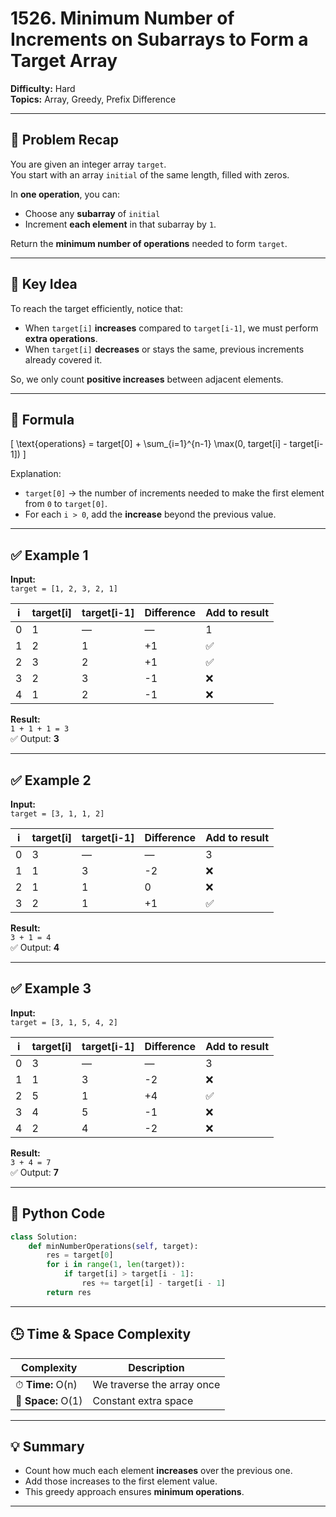 # 1526. Minimum Number of Increments on Subarrays to Form a Target Array

**Difficulty:** Hard  
**Topics:** Array, Greedy, Prefix Difference  

---

## 🧩 Problem Recap

You are given an integer array `target`.  
You start with an array `initial` of the same length, filled with zeros.  

In **one operation**, you can:
- Choose any **subarray** of `initial`
- Increment **each element** in that subarray by `1`.

Return the **minimum number of operations** needed to form `target`.

---

## 🧠 Key Idea

To reach the target efficiently, notice that:
- When `target[i]` **increases** compared to `target[i-1]`, we must perform **extra operations**.
- When `target[i]` **decreases** or stays the same, previous increments already covered it.

So, we only count **positive increases** between adjacent elements.

---

## 🔹 Formula

\[
\text{operations} = target[0] + \sum_{i=1}^{n-1} \max(0, target[i] - target[i-1])
\]

Explanation:
- `target[0]` → the number of increments needed to make the first element from `0` to `target[0]`.
- For each `i > 0`, add the **increase** beyond the previous value.

---

## ✅ Example 1

**Input:**  
`target = [1, 2, 3, 2, 1]`

| i | target[i] | target[i-1] | Difference | Add to result |
|---|------------|-------------|-------------|----------------|
| 0 | 1 | — | — | 1 |
| 1 | 2 | 1 | +1 | ✅ |
| 2 | 3 | 2 | +1 | ✅ |
| 3 | 2 | 3 | -1 | ❌ |
| 4 | 1 | 2 | -1 | ❌ |

**Result:**  
`1 + 1 + 1 = 3`  
✅ Output: **3**

---

## ✅ Example 2

**Input:**  
`target = [3, 1, 1, 2]`

| i | target[i] | target[i-1] | Difference | Add to result |
|---|------------|-------------|-------------|----------------|
| 0 | 3 | — | — | 3 |
| 1 | 1 | 3 | -2 | ❌ |
| 2 | 1 | 1 | 0 | ❌ |
| 3 | 2 | 1 | +1 | ✅ |

**Result:**  
`3 + 1 = 4`  
✅ Output: **4**

---

## ✅ Example 3

**Input:**  
`target = [3, 1, 5, 4, 2]`

| i | target[i] | target[i-1] | Difference | Add to result |
|---|------------|-------------|-------------|----------------|
| 0 | 3 | — | — | 3 |
| 1 | 1 | 3 | -2 | ❌ |
| 2 | 5 | 1 | +4 | ✅ |
| 3 | 4 | 5 | -1 | ❌ |
| 4 | 2 | 4 | -2 | ❌ |

**Result:**  
`3 + 4 = 7`  
✅ Output: **7**

---

## 🧮 Python Code

```python
class Solution:
    def minNumberOperations(self, target):
        res = target[0]
        for i in range(1, len(target)):
            if target[i] > target[i - 1]:
                res += target[i] - target[i - 1]
        return res
```

---

## 🕒 Time & Space Complexity

| Complexity | Description |
|-------------|--------------|
| ⏱ **Time:** O(n) | We traverse the array once |
| 💾 **Space:** O(1) | Constant extra space |

---

## 💡 Summary

- Count how much each element **increases** over the previous one.  
- Add those increases to the first element value.  
- This greedy approach ensures **minimum operations**.

---
